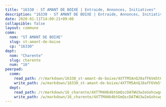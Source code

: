 ```yaml
---
title: "16330 - ST AMANT DE BOIXE | Entraide, Annonces, Initiatives"
description: "16330 - ST AMANT DE BOIXE | Entraide, Annonces, Initiatives"
date: 2020-01-11T14:09:21+09:00
collapsible: false
layout: commune
comm:
  nom: "ST AMANT DE BOIXE"
  slug: st-amant-de-boixe
  cp: "16330"
dept:
  nom: "Charente"
  slug: charente
  num: "16"
peerpad:
  comm:
    read_path: /r/markdown/16330_st-amant-de-boixe/4XTTM5AnQJ8afF6Vm5t6sfmnJhZQuVKXZpGvaiwAHEj6wW4L5
    write_path: /w/markdown/16330_st-amant-de-boixe/4XTTM5AnQJ8afF6Vm5t6sfmnJhZQuVKXZpGvaiwAHEj6wW4L5-K3TgToEBtP4HiJdAFME8a4V5vQtLRn3mMJJGPgHabCvSk24p35zwZBHGuL3n3siXLqGiFRDshcgQdnsG6Y2sHe7HAbBGyL9BbNupCCSFNajsVRgbvjQTLy6Tcr7ggBu4eyd4u6bF
  dept:
    read_path: /r/markdown/16_charente/4XTTM4Hb4btGmQscDATWU3w2eGohcwgqasCDtGWVahJnAEsq8
    write_path: /w/markdown/16_charente/4XTTM4Hb4btGmQscDATWU3w2eGohcwgqasCDtGWVahJnAEsq8-K3TgU9zhAjxEMbYrSr9VB24idAgS7xBryN3TjEsJmsrToRfRc8PWUu9zDXmtMXWLR7TNqZhAPJFsnJ4QbuWpLJvHpyW2q8LZxtsaakTfiMdj4HFsc11ZXzpn4aT8zYKZzSLwV1CA
---
```


